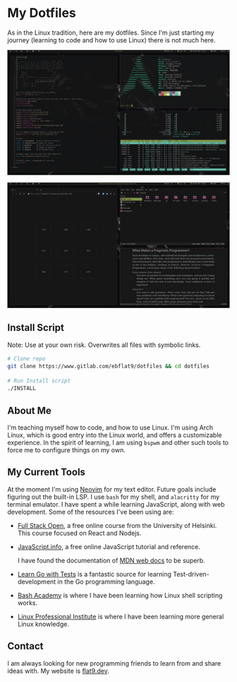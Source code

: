 # My Dotfiles

As in the Linux tradition, here are my dotfiles. Since I'm just starting my journey
(learning to code and how to use Linux) there is not much here.

![Screen Shot One](https://raw.githubusercontent.com/astridlyre/dotfiles/master/screenshot1.jpg)

![Screen Shot Two](https://raw.githubusercontent.com/astridlyre/dotfiles/master/screenshot2.jpg)

## Install Script

Note: Use at your own risk. Overwrites all files with symbolic links.

```bash
# Clone repo
git clone https://www.gitlab.com/ebflat9/dotfiles && cd dotfiles

# Run Install script
./INSTALL
```

## About Me

I'm teaching myself how to code, and how to use Linux. I'm using Arch Linux, which is good
entry into the Linux world, and offers a customizable experience. In the spirit of
learning, I am using `bspwm` and other such tools to force me to configure things on my
own.

## My Current Tools

At the moment I'm using [Neovim](https://neovim.io/) for my text editor. Future goals
include figuring out the built-in LSP. I use `bash` for my shell, and `alacritty` for my
terminal emulator. I have spent a while learning JavaScript, along with web development.
Some of the resources I've been using are:

- [Full Stack Open](https://fullstackopen.com/), a free online course from the University of Helsinki. This course focused on React and Nodejs.
- [JavaScript.info](https://javascript.info/), a free online JavaScript tutorial and reference.

  I have found the documentation of [MDN web docs](https://developer.mozilla.org/en-US/)
  to be superb.

- [Learn Go with Tests](https://quii.gitbook.io/learn-go-with-tests/) is a fantastic
  source for learning Test-driven-development in the Go programming language.
- [Bash Academy](https://guide.bash.academy) is where I have been learning how Linux shell
  scripting works.
- [Linux Professional Institute](https://www.lpi.org/) is where I have been learning more
  general Linux knowledge.

## Contact

I am always looking for new programming friends to learn from and share ideas with. My
website is [flat9.dev](https://flat9.dev).
